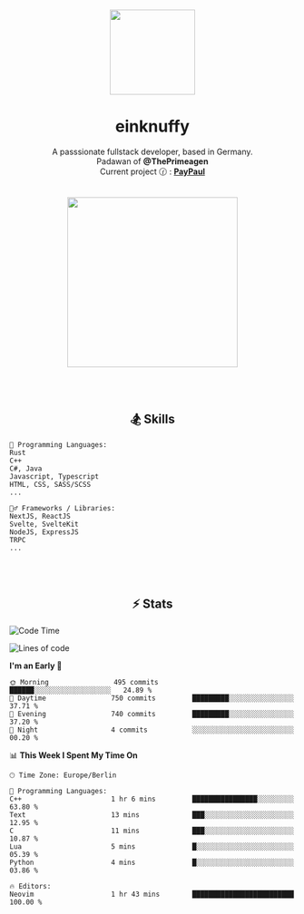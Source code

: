 <p align="center">
   <br />
   <a href="https://github.com/einKnuffy" target="_blank"><img width="150px" src="https://avatars.githubusercontent.com/u/66639485?s=400&u=fc9b6f7cbddb6dfbb93dc63483f7fc7aee75ac2e&v=4" /></a>
   <h1 align="center"><b>einknuffy</b></h1>
   <p align="center">A passsionate fullstack developer, based in Germany. <br/>
   Padawan of <b>@ThePrimeagen</b> <br/>
   Current project 🕜 : <b><a href="https://github.com/einKnuffy/paypaul">PayPaul</a></b><br/><br/>
      
   <p align="center">
      <img src="https://lanyard.cnrad.dev/api/675737917200662539" alt="" width="300px" /></p>
   </p>
</p>

<br/><br/>

<p align="center">
     <h2 align="center"><b>🏂 Skills</b></h2>
      <p align="center">
<!-- <p align="center"><b>That's it. Thanks for reading my profile 🤓</b></p>
<p align="center">
<img align="center" width="150px" src="https://i.kym-cdn.com/entries/icons/facebook/000/016/546/hidethepainharold.jpg" /></p><br/><br/> -->

```text
💬 Programming Languages:
Rust
C++
C#, Java
Javascript, Typescript
HTML, CSS, SASS/SCSS
...

🤹‍♂️ Frameworks / Libraries:
NextJS, ReactJS
Svelte, SvelteKit
NodeJS, ExpressJS
TRPC
...
```
</p>
</p>

<br/><br/>

<p align="center">
    <h2 align="center"><b>⚡ Stats</b></h2>
    <p align="center">

<!--START_SECTION:waka-->
![Code Time](http://img.shields.io/badge/Code%20Time-256%20hrs%2020%20mins-blue)

![Lines of code](https://img.shields.io/badge/From%20Hello%20World%20I%27ve%20Written-9.6%20million%20lines%20of%20code-blue)

**I'm an Early 🐤** 

```text
🌞 Morning                495 commits         ██████░░░░░░░░░░░░░░░░░░░   24.89 % 
🌆 Daytime                750 commits         █████████░░░░░░░░░░░░░░░░   37.71 % 
🌃 Evening                740 commits         █████████░░░░░░░░░░░░░░░░   37.20 % 
🌙 Night                  4 commits           ░░░░░░░░░░░░░░░░░░░░░░░░░   00.20 % 
```


📊 **This Week I Spent My Time On** 

```text
🕑︎ Time Zone: Europe/Berlin

💬 Programming Languages: 
C++                      1 hr 6 mins         ████████████████░░░░░░░░░   63.80 % 
Text                     13 mins             ███░░░░░░░░░░░░░░░░░░░░░░   12.95 % 
C                        11 mins             ███░░░░░░░░░░░░░░░░░░░░░░   10.87 % 
Lua                      5 mins              █░░░░░░░░░░░░░░░░░░░░░░░░   05.39 % 
Python                   4 mins              █░░░░░░░░░░░░░░░░░░░░░░░░   03.86 % 

🔥 Editors: 
Neovim                   1 hr 43 mins        █████████████████████████   100.00 % 
```


<!--END_SECTION:waka-->

   </p>
</p>

<br/>
